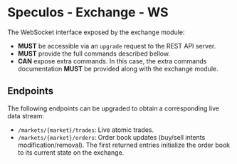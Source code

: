 # Speculos - Exchange - WS

The WebSocket interface exposed by the exchange module:
- **MUST** be accessible via an `upgrade` request to the REST API server.
- **MUST** provide the full commands described bellow.
- **CAN** expose extra commands. In this case, the extra commands documentation **MUST** be provided along with the exchange module.

## Endpoints

The following endpoints can be upgraded to obtain a corresponding live data stream:
- `/markets/{market}/trades`: Live atomic trades.
- `/markets/{market}/orders`: Order book updates (buy/sell intents modification/removal). The first returned entries initialize the order book to its current state on the exchange.
